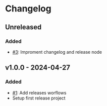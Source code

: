 # Changelog

## Unreleased

### Added

- [#3](https://github.com/erickmaria/sunch/pull/3): Improment changelog and release node

## v1.0.0 - 2024-04-27

### Added

- [#1](https://github.com/erickmaria/sunch/pull/1): Add releases worflows 
- Setup first release project 

